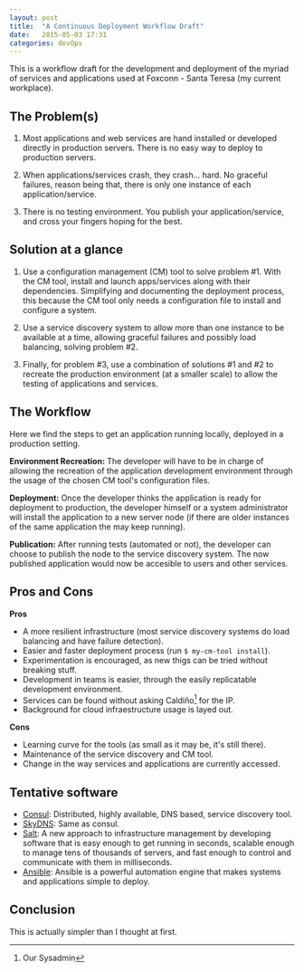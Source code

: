 ```yaml
---
layout: post
title:  "A Continuous Deployment Workflow Draft"
date:   2015-05-03 17:31
categories: devOps
---
```


This is a workflow draft for the development and deployment of the myriad of services and applications used at Foxconn - Santa Teresa (my current workplace).

The Problem(s)
--------------
1. Most applications and web services are hand installed or developed directly in production servers. There is no easy way to deploy to production servers.

2. When applications/services crash, they crash... hard. No graceful failures, reason being that, there is only one instance of each application/service.

3. There is no testing environment. You publish your application/service, and cross your fingers hoping for the best.

Solution at a glance
--------------------
1. Use a configuration management (CM) tool to solve problem #1. With the CM tool, install and launch apps/services along with their dependencies. Simplifying and documenting the deployment process, this because the CM tool only needs a configuration file to install and configure a system.

2. Use a service discovery system to allow more than one instance to be available at a time, allowing graceful failures and possibly load balancing, solving problem #2.

3. Finally, for problem #3, use a combination of solutions #1 and #2 to recreate the production environment (at a smaller scale) to allow the testing of applications and services.

The Workflow
------------
Here we find the steps to get an application running locally, deployed in a production setting.

**Environment Recreation:**
The developer will have to be in charge of allowing the recreation of the application development environment through the usage of the chosen CM tool's configuration files.

**Deployment:**
Once the developer thinks the application is ready for deployment to production, the developer himself or a system administrator will install the application to a new server node (if there are older instances of the same application the may keep running).

**Publication:**
After running tests (automated or not), the developer can choose to publish the node to the service discovery system. The now published application would now be accesible to users and other services.

Pros and Cons
-------------
**Pros**

* A more resilient infrastructure (most service discovery systems do load balancing and have failure detection).
* Easier and faster deployment process (run `$ my-cm-tool install`).
* Experimentation is encouraged, as new thigs can be tried without breaking stuff.
* Development in teams is easier, through the easily replicatable development environment.
* Services can be found without asking Caldiño[^1] for the IP.
* Background for cloud infraestructure usage is layed out.

**Cons**

* Learning curve for the tools (as small as it may be, it's still there).
* Maintenance of the service discovery and CM tool.
* Change in the way services and applications are currently accessed.

Tentative software
------------------
* [Consul](https://www.consul.io/): Distributed, highly available, DNS based, service discovery tool.
* [SkyDNS](https://github.com/skynetservices/skydns): Same as consul.
* [Salt](http://saltstack.com/community/): A new approach to infrastructure management by developing software that is easy enough to get running in seconds, scalable enough to manage tens of thousands of servers, and fast enough to control and communicate with them in milliseconds.
* [Ansible](http://www.ansible.com/home): Ansible is a powerful automation engine that makes systems and applications simple to deploy.

Conclusion
----------
This is actually simpler than I thought at first.

[^1]: Our Sysadmin
